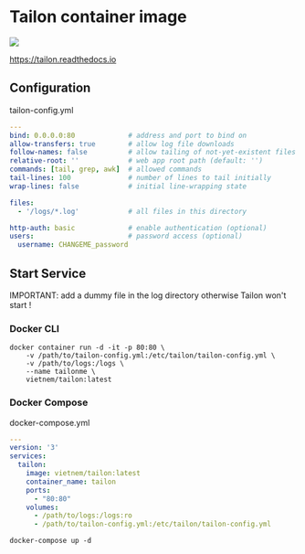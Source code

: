 # Tailon container image

![](https://img.shields.io/badge/Tailon-1.4.2-orange)

https://tailon.readthedocs.io

## Configuration

tailon-config.yml
```yaml
---
bind: 0.0.0.0:80             # address and port to bind on
allow-transfers: true        # allow log file downloads
follow-names: false          # allow tailing of not-yet-existent files
relative-root: ''            # web app root path (default: '')
commands: [tail, grep, awk]  # allowed commands
tail-lines: 100              # number of lines to tail initially
wrap-lines: false            # initial line-wrapping state

files:
  - '/logs/*.log'            # all files in this directory

http-auth: basic             # enable authentication (optional)
users:                       # password access (optional)
  username: CHANGEME_password
```

## Start Service

IMPORTANT: add a dummy file in the log directory otherwise Tailon won't start !

### Docker CLI

```
docker container run -d -it -p 80:80 \
    -v /path/to/tailon-config.yml:/etc/tailon/tailon-config.yml \
    -v /path/to/logs:/logs \
    --name tailonme \
    vietnem/tailon:latest
```

### Docker Compose

docker-compose.yml
```yaml
---
version: '3'
services:
  tailon:
    image: vietnem/tailon:latest
    container_name: tailon
    ports:
      - "80:80"
    volumes:
      - /path/to/logs:/logs:ro
      - /path/to/tailon-config.yml:/etc/tailon/tailon-config.yml
```

```
docker-compose up -d
```
